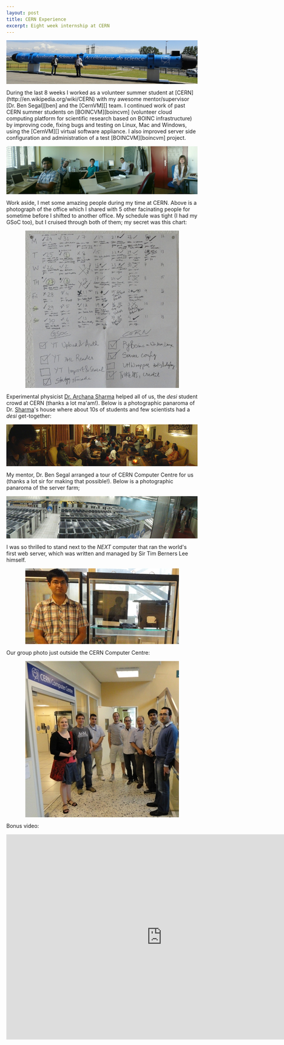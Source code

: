```yaml
---
layout: post
title: CERN Experience
excerpt: Eight week internship at CERN
---
```


<p align="center"><img align="center" src="/images/cern/science.jpg"></p>
During the last 8 weeks I worked as a volunteer summer student at [CERN](http://en.wikipedia.org/wiki/CERN) with my awesome mentor/supervisor [Dr. Ben Segal][ben] and the [CernVM][] team. I continued work of past CERN summer students on [BOINCVM][boincvm] (volunteer cloud computing platform for scientific research based on BOINC infrastructure) by improving code, fixing bugs and testing on Linux, Mac and Windows, using the [CernVM][] virtual software appliance. I also improved server side configuration and administration of a test [BOINCVM][boincvm] project.

<p align="center"><img align="center" src="/images/cern/office.jpg"></p>

Work aside, I met some amazing people during my time at CERN. Above is a photograph of the office which I shared with 5 other facinating people for sometime before I shifted to another office. My schedule was tight (I had my GSoC too), but I cruised through both of them; my secret was this chart:

<p align="center"><img align="center" src="/images/cern/sched.jpg"> </p>

Experimental physicist [Dr. Archana Sharma][archana] helped all of us, the *desi* student crowd at CERN (thanks a lot ma'am!). Below is a photographic panaroma of Dr. [Sharma][archana]'s house where about 10s of students and few scientists had a *desi* get-together:

<p align="center"><img align="middle" src="/images/cern/indian-interns.jpg"></p>

My mentor, Dr. Ben Segal arranged a tour of CERN Computer Centre for us (thanks a lot sir for making that possible!). Below is a photographic panaroma of the server farm;

<p align="center"><img align="center" src="/images/cern/servers.jpg"></p>

I was so thrilled to stand next to the _NEXT_ computer that ran the world's first web server, which was written and managed by Sir Tim Berners Lee himself.

<p align="center"><img align="center" src="/images/cern/www-server.jpg"></p>

Our group photo just outside the CERN Computer Centre:

<p align="center"> <img align="center" src="/images/cern/computing-centre.jpg"></p>

Bonus video:

<iframe width="820" height="540" src="http://www.youtube.com/embed/LUirGfW__AE" frameborder="0" allowfullscreen></iframe>

[boincvm]: http://code.google.com/p/boincvm
[CernVM]: http://cernvm.cern.ch/cernvm/
[ben]: http://ben.web.cern.ch/ben/
[archana]: http://archanasharma.org/
